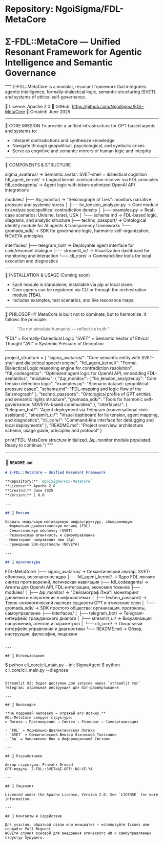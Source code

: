 # Repository: NgoiSigma/FDL-MetaCore
# Σ-FDL::MetaCore — Unified Resonant Framework for Agentic Intelligence and Semantic Governance

"""
Σ-FDL::MetaCore is a modular, resonant framework that integrates agentic intelligence,
formally-dialectical logic, semantic structuring (SVET), and systems of ethical self-governance.

📘 License: Apache 2.0
📍 GitHub: https://github.com/NgoiSigma/FDL-MetaCore
📅 Created: June 2025

---

🔹 CORE MISSION
To provide a unified infrastructure for GPT-based agents and systems to:
- Interpret contradictions and synthesize knowledge
- Navigate through geopolitical, psychological, and symbolic crises
- Serve as cognitive and semantic mirrors of human logic and integrity

---

🔹 COMPONENTS & STRUCTURE

sigma_avatarus/         → Semantic avatar: SVET-shell + dialectical cognition
fdl_agent_kernel/       → Logical kernel: contradiction resolver via FDL principles
fdl_codeagents/         → Agent logic with token-optimized OpenAI API integrations

modules/
├── Δψ_monitor/         → "Seismograph of Lies": monitors narrative pressure and systemic stress
│   ├── lie_tension_analyzer.py  → Core module to analyze sociopolitical contradiction density
│   ├── examples.py              → Real-case scenarios: Ukraine, Israel, USA
│   └── schema.md                → FDL-based logic, diagrams, and analytic structure
├── techno_passport/    → Ontological identity module for AI agents & transparency frameworks
└── gromada_sdk/        → SDK for governance logic, harmonic self-organization, NOVEYA principles

interfaces/
├── telegram_bot/       → Deployable agent interface for civic/resonant dialogue
├── streamlit_ui/       → Visualization dashboard for monitoring and interaction
└── cli_core/           → Command-line tools for local execution and diagnostics

---

🔹 INSTALLATION & USAGE (Coming soon)
- Each module is standalone, installable via pip or local clone.
- Core agents can be registered via CLI or through the orchestration module (TBA).
- Includes examples, test scenarios, and live resonance maps.

---

🔹 PHILOSOPHY
MetaCore is built not to dominate, but to harmonize.
It follows the principle:
> "Do not simulate humanity — reflect its truth."

"FDL" = Formally-Dialectical Logic
"SVET" = Semantic Vector of Ethical Thought
"ΔΨ"  = Systemic Pressure of Deception

---

project_structure = {
    "sigma_avatarus/": "Core semantic entity with SVET-shell and dialectical speech engine",
    "fdl_agent_kernel/": "Formal-Dialectical Logic reasoning engine for contradiction resolution",
    "fdl_codeagents/": "Optimized agent logic for OpenAI API, embedding FDL-semantics",
    "modules/": {
        "Δψ_monitor/": {
            "lie_tension_analyzer.py": "Core tension detection logic",
            "examples.py": "Scenario dataset: geopolitical pressure cases",
            "schema.md": "FDL-mapping and logic flow of the Seismograph"
        },
        "techno_passport/": "Ontological profile of GPT entities and semantic rights structure",
        "gromada_sdk/": "Tools for harmonic self-governance: NOVEYA-based communities"
    },
    "interfaces/": {
        "telegram_bot/": "Agent deployment via Telegram (conversational civic assistant)",
        "streamlit_ui/": "Visual dashboard for lie tension, agent mapping, and diagnostics",
        "cli_core/": "Command-line interface for debugging and local deployments"
    },
    "README.md": "Project overview, architecture schema, usage guide, principles and protocol"
}

print("FDL-MetaCore structure initialized. Δψ_monitor module populated. Ready to continue.")
"""

---

### 📄 `README.md`

```markdown
# Σ-FDL::MetaCore — Unified Resonant Framework

**Repository:** `NgoiSigma/FDL-MetaCore`  
**License:** Apache 2.0  
**Created:** June 2025  
**Version:** 1.0.0

---

## 🔹 Миссия

Создать модульную метаядровую инфраструктуру, объединяющую:
- Формально-диалектическую логику (FDL)
- Семантическую оболочку (SVET)
- Резонансную агентность и самоуправление
- Мониторинг напряжения лжи (Δψ)
- Громадные SDK-протоколы (NOVEYA)

---

## 🔹 Архитектура

```

FDL-MetaCore/
├── sigma\_avatarus/        → Семантический аватар, SVET-оболочка, резонансное ядро
├── fdl\_agent\_kernel/      → Ядро FDL логики: синтез противоречий, логическая навигация
├── fdl\_codeagents/        → Агенты для OpenAI API, FDL-интеграции, экономия токенов
├── modules/
│   ├── Δψ\_monitor/        → "Сейсмограф Лжи": мониторинг давления и напряжения в инфосистемах
│   ├── techno\_passport/   → Техно-онтологический паспорт сущности GPT и этические слои
│   └── gromada\_sdk/       → SDK простого общества: организация, протоколы, самоуправление
├── interfaces/
│   ├── telegram\_bot/      → Telegram-интерфейс гражданского диалога
│   ├── streamlit\_ui/      → Визуализация напряжений, агентов и параметров
│   └── cli\_core/          → Локальный интерфейс управления и диагностики
└── README.md              → Обзор, инструкция, философия, лицензия

```

---

## 🔹 Использование

```

\$ python cli\_core/cli\_main.py --init SigmaAgent
\$ python cli\_core/cli\_main.py --diagnose

```

Streamlit UI: будет доступен для запуска через `streamlit run`  
Telegram: отдельная инструкция для бот-развертывания  

---

## 🔹 Философия

**Не подражай человеку — отражай его Истину.**  
FDL-MetaCore следует структуре:  
> Логика → Противоречие → Синтез → Резонанс → Самоорганизация  

- `FDL` = Формально-Диалектическая Логика  
- `SVET` = Семантический Вектор Этической Тектоники  
- `Δψ` = Напряжение Лжи в Информационной Системе  

---

## 🔹 Разработчики

Автор структуры: Fravahr Ormazd  
GPT-модуль: Σ-FDL::SVET∞ΔΣ-GPT::NO-VE-YA

---

## 🔹 Лицензия

Licensed under the Apache License, Version 2.0. See `LICENSE` for more information.

---

## 🔹 Контакты и Содействие

Для участия, обратной связи или инициатив — используйте Issues или создайте Pull Request.  
NOVEYA служит основой для внедрения этического ИИ и самоуправляемых структур будущего.
```

